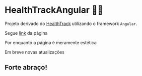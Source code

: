 # HealthTrackAngular :ok_man:

Projeto derivado do [HealthTrack](https://github.com/Amorim-cyber/HealthTrack) utilizando o framework `Angular`.

Segue [link](https://amorim-cyber.github.io/HealthTrackAngular/) da página

Por enquanto a página é meramente estética

Em breve novas atualizações


## Forte abraço!

